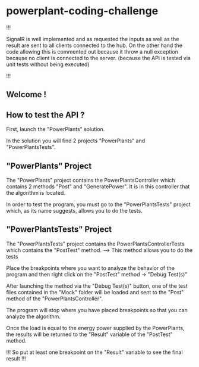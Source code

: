 # powerplant-coding-challenge

!!!

SignalR is well implemented and as requested the inputs as well as the result are sent to all clients connected to the hub. 
On the other hand the code allowing this is commented out because it throw a null exception because no client is connected to the server. (because the API is tested via unit tests without being executed)

!!!


## Welcome !

## How to test the API ?

First, launch the "PowerPlants" solution.

In the solution you will find 2 projects "PowerPlants" and "PowerPlantsTests".

## "PowerPlants" Project 

The "PowerPlants" project contains the PowerPlantsController which contains 2 methods "Post" and "GeneratePower". It is in this controller that the algorithm is located.

In order to test the program, you must go to the "PowerPlantsTests" project which, as its name suggests, allows you to do the tests.

## "PowerPlantsTests" Project 

The "PowerPlantsTests" project contains the PowerPlantsControllerTests which contains the "PostTest" method. --> This method allows you to do the tests

Place the breakpoints where you want to analyze the behavior of the program and then right click on the "PostTest" method -> "Debug Test(s)"

After launching the method via the "Debug Test(s)" button, one of the test files contained in the "Mock" folder will be loaded and sent to the "Post" method of the "PowerPlantsController".

The program will stop where you have placed breakpoints so that you can analyze the algorithm.

Once the load is equal to the energy power supplied by the PowerPlants, the results will be returned to the "Result" variable of the "PostTest" method.

!!! So put at least one breakpoint on the "Result" variable to see the final result !!!

